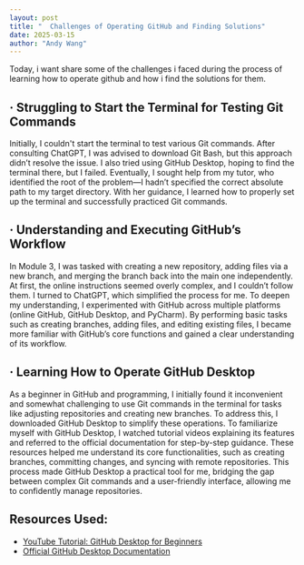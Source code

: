 ```yaml
---
layout: post
title: "  Challenges of Operating GitHub and Finding Solutions"
date: 2025-03-15
author: "Andy Wang"
---
```

Today, i want share some of the challenges i faced during the process of learning how to operate github and how i find the solutions for them. 

## · Struggling to Start the Terminal for Testing Git Commands
Initially, I couldn't start the terminal to test various Git commands. After consulting ChatGPT, I was advised to download Git Bash, but this approach didn’t resolve the issue. I also tried using GitHub Desktop, hoping to find the terminal there, but I failed. Eventually, I sought help from my tutor, who identified the root of the problem—I hadn’t specified the correct absolute path to my target directory. With her guidance, I learned how to properly set up the terminal and successfully practiced Git commands.

## · Understanding and Executing GitHub’s Workflow
In Module 3, I was tasked with creating a new repository, adding files via a new branch, and merging the branch back into the main one independently. At first, the online instructions seemed overly complex, and I couldn’t follow them. I turned to ChatGPT, which simplified the process for me. To deepen my understanding, I experimented with GitHub across multiple platforms (online GitHub, GitHub Desktop, and PyCharm). By performing basic tasks such as creating branches, adding files, and editing existing files, I became more familiar with GitHub’s core functions and gained a clear understanding of its workflow.

## · Learning How to Operate GitHub Desktop
As a beginner in GitHub and programming, I initially found it inconvenient and somewhat challenging to use Git commands in the terminal for tasks like adjusting repositories and creating new branches. To address this, I downloaded GitHub Desktop to simplify these operations.
To familiarize myself with GitHub Desktop, I watched tutorial videos explaining its features and referred to the official documentation for step-by-step guidance. These resources helped me understand its core functionalities, such as creating branches, committing changes, and syncing with remote repositories. This process made GitHub Desktop a practical tool for me, bridging the gap between complex Git commands and a user-friendly interface, allowing me to confidently manage repositories.

## Resources Used:
- [YouTube Tutorial: GitHub Desktop for Beginners](https://www.youtube.com/watch?v=8Dd7KRpKeaE)  
- [Official GitHub Desktop Documentation](https://docs.github.com/zh/desktop/overview/getting-started-with-github-desktop)  


